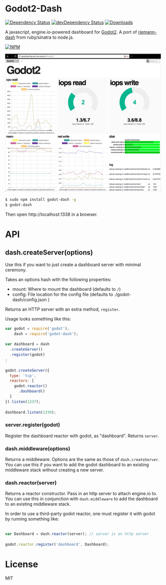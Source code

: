 # Godot2-Dash

[![Dependency Status][dependency]][david]
[![devDependency Status][dev-dependency]][david-dev]
[![Downloads][downloads]][npm]

A javascript, engine.io-powered dashboard for [Godot2][godot2]. A port of [riemann-dash][riemann-dash]
from ruby/sinatra to node.js.

[![NPM][npm-stats]][npm]

![godot2-dash screenshot](./docs/godot2-dash_Screen-Shot-2016-11-29.png?raw=true "godot2-dash example screenshot")
``` bash
$ sudo npm install godot-dash -g
$ godot-dash
```

Then open http://localhost:1338 in a browser.

# API

## dash.createServer(options)

Use this if you want to just create a dashboard server with minimal ceremony.

Takes an options hash with the following properties:

* mount: Where to mount the dashboard (defaults to `/`)
* config: File location for the config file (defaults to
  ./godot-dash/config.json )

Returns an HTTP server with an extra method, `register`.

Usage looks something like this:

```js
var godot = require('godot'),
    dash = require('godot-dash');

var dashboard = dash
  .createServer()
  .register(godot)
;

godot.createServer({
  type: 'tcp',
  reactors: [
    godot.reactor()
      .dashboard()
  ]
}).listen(1337);

dashboard.listen(1338);
```

### server.register(godot)

Register the dashboard reactor with godot, as "dashboard". Returns `server`.

### dash.middleware(options)

Returns a middleware. Options are the same as those of `dash.createServer`. You
can use this if you want to add the godot dashboard to an existing middleware
stack without creating a new server.

### dash.reactor(server)

Returns a reactor constructor. Pass in an http server to attach
engine.io to. You can use this in conjunction with `dash.middleware` to add the
dashboard to an existing middleware stack.

In order to use a third-party godot reactor, one must register it with godot
by running something like:

```js

var Dashboard = dash.reactor(server); // server is an http server

godot.reactor.register('dashboard', Dashboard);
```

# License

MIT

  [godot2]: https://github.com/nextorigin/godot2
  [riemann-dash]: https://github.com/riemann/riemann-dash

  [dependency]: https://img.shields.io/david/nextorigin/godot2-dash.svg?style=flat-square
  [david]: https://david-dm.org/nextorigin/godot2-dash
  [dev-dependency]: https://img.shields.io/david/dev/nextorigin/godot2-dash.svg?style=flat-square
  [david-dev]: https://david-dm.org/nextorigin/godot2-dash?type=dev
  [downloads]: https://img.shields.io/npm/dm/godot2-dash.svg?style=flat-square
  [npm]: https://www.npmjs.org/package/godot2-dash
  [npm-stats]: https://nodei.co/npm/godot2-dash.png?downloads=true&downloadRank=true&stars=true
